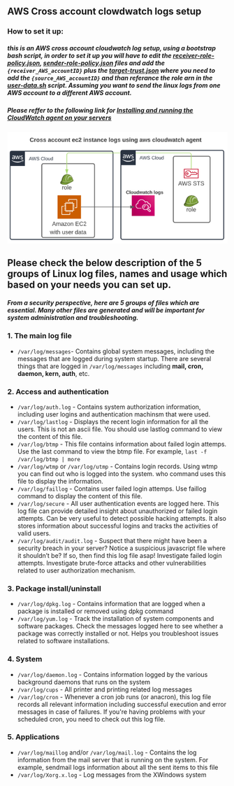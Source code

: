 ## AWS Cross account clowdwatch logs setup 


### How to set it up:
##### this is an AWS cross account cloudwatch log setup, using a bootstrap bash script, in order to set it up you will have to edit the [receiver-role-policy.json](xxx), [sender-role-policy.json](xxx) files and add the `{receiver_AWS_accountID}` plus the [target-trust.json](xxx) where you need to add the `{source_AWS_accountID}` and than referance the __role arn__ in the [user-data.sh](xxx) script. Assuming you want to send the linux logs from one AWS account to a different AWS account. 

##### Please reffer to the following link for [Installing and running the CloudWatch agent on your servers](https://docs.aws.amazon.com/AmazonCloudWatch/latest/monitoring/install-CloudWatch-Agent-commandline-fleet.html)
![Scheme](images/diagram.png)

##  Please check the below description of the 5 groups of Linux log files, names and usage which based on your needs you can set up. 
##### From a security perspective, here are 5 groups of files which are essential. Many other files are generated and will be important for system administration and troubleshooting.

### 1. The main log file
* `/var/log/messages`- Contains global system messages, including the messages that are logged during system startup. There are several things that are logged in `/var/log/messages` including __mail, cron, daemon, kern, auth__, etc.

### 2. Access and authentication
* `/var/log/auth.log` - Contains system authorization information, including user logins and authentication machinsm that were used.
* `/var/log/lastlog` - Displays the recent login information for all the users. This is not an ascii file. You should use lastlog command to view the content of this file.
* `/var/log/btmp` - This file contains information about failed login attemps. Use the last command to view the btmp file. For example, `last -f /var/log/btmp | more`
* `/var/log/wtmp` or `/var/log/utmp` - Contains login records. Using wtmp you can find out who is logged into the system. who command uses this file to display the information.
* `/var/log/faillog` - Contains user failed login attemps. Use faillog command to display the content of this file.
* `/var/log/secure` - All user authentication events are logged here. This log file can provide detailed insight about unauthorized or failed login attempts. Can be very useful to detect possible hacking attempts. It also stores information about successful logins and tracks the activities of valid users.
* `/var/log/audit/audit.log` - Suspect that there might have been a security breach in your server? Notice a suspicious javascript file where it shouldn’t be? If so, then find this log file asap! Investigate failed login attempts. Investigate brute-force attacks and other vulnerabilities related to user authorization mechanism.

### 3. Package install/uninstall
* `/var/log/dpkg.log` - Contains information that are logged when a package is installed or removed using dpkg command
* `/var/log/yum.log` - Track the installation of system components and software packages. Check the messages logged here to see whether a package was correctly installed or not. Helps you troubleshoot issues related to software installations.


### 4. System
* `/var/log/daemon.log` - Contains information logged by the various background daemons that runs on the system
* `/var/log/cups` - All printer and printing related log messages
* `/var/log/cron` - Whenever a cron job runs (or anacron), this log file records all relevant information including successful execution and error messages in case of failures. If you're having problems with your scheduled cron, you need to check out this log file.

### 5. Applications
* `/var/log/maillog` and/or `/var/log/mail.log` - Contains the log information from the mail server that is running on the system. For example, sendmail logs information about all the sent items to this file
* `/var/log/Xorg.x.log` - Log messages from the XWindows system